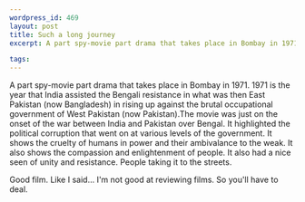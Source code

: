 ```yaml
--- 
wordpress_id: 469
layout: post
title: Such a long journey
excerpt: A part spy-movie part drama that takes place in Bombay in 1971.  1971 is the year that India assisted the Bengali resistance in what was then East Pakistan (now Bangladesh) in rising up against the brutal occupational government of West Pakistan (now Pakistan).

tags: 
---
```


A part spy-movie part drama that takes place in Bombay in 1971.  1971 is the year that India assisted the Bengali resistance in what was then East Pakistan (now Bangladesh) in rising up against the brutal occupational government of West Pakistan (now Pakistan).<!--more-->The movie was just on the onset of the war between India and Pakistan over Bengal.  It highlighted the political corruption that went on at various levels of the government.  It shows the cruelty of humans in power and their ambivalance to the weak.  It also shows the compassion and enlightenment of people.  It also had a nice seen of unity and resistance.  People taking it to the streets.

Good film.  Like I said... I'm not good at reviewing films.  So you'll have to deal.
